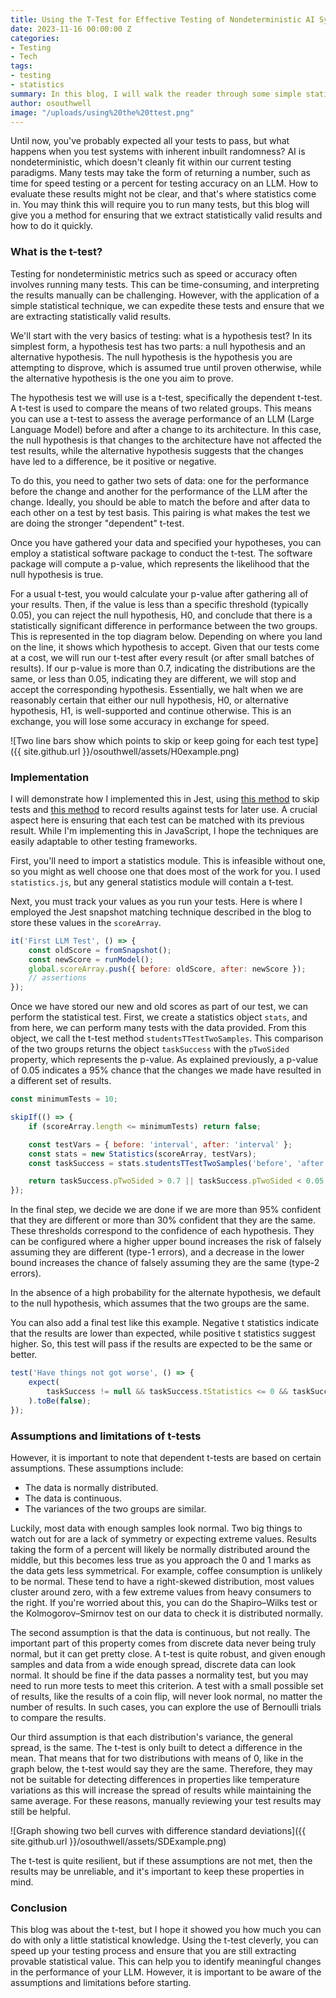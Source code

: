 ```yaml
---
title: Using the T-Test for Effective Testing of Nondeterministic AI Systems
date: 2023-11-16 00:00:00 Z
categories:
- Testing
- Tech
tags:
- testing
- statistics
summary: In this blog, I will walk the reader through some simple statistical concepts to aid in testing AI. I hope it is accessible regardless of prior statistical knowledge.
author: osouthwell
image: "/uploads/using%20the%20ttest.png"
---
```


Until now, you've probably expected all your tests to pass, but what happens when you test systems with inherent inbuilt randomness? AI is nondeterministic, which doesn't cleanly fit within our current testing paradigms. Many tests may take the form of returning a number, such as time for speed testing or a percent for testing accuracy on an LLM. How to evaluate these results might not be clear, and that's where statistics come in. You may think this will require you to run many tests, but this blog will give you a method for ensuring that we extract statistically valid results and how to do it quickly.

### What is the t-test?

Testing for nondeterministic metrics such as speed or accuracy often involves running many tests. This can be time-consuming, and interpreting the results manually can be challenging. However, with the application of a simple statistical technique, we can expedite these tests and ensure that we are extracting statistically valid results.

We'll start with the very basics of testing: what is a hypothesis test? In its simplest form, a hypothesis test has two parts: a null hypothesis and an alternative hypothesis. The null hypothesis is the hypothesis you are attempting to disprove, which is assumed true until proven otherwise, while the alternative hypothesis is the one you aim to prove.

The hypothesis test we will use is a t-test, specifically the dependent t-test. A t-test is used to compare the means of two related groups. This means you can use a t-test to assess the average performance of an LLM (Large Language Model) before and after a change to its architecture. In this case, the null hypothesis is that changes to the architecture have not affected the test results, while the alternative hypothesis suggests that the changes have led to a difference, be it positive or negative.

To do this, you need to gather two sets of data: one for the performance before the change and another for the performance of the LLM after the change. Ideally, you should be able to match the before and after data to each other on a test by test basis. This pairing is what makes the test we are doing the stronger "dependent" t-test.

Once you have gathered your data and specified your hypotheses, you can employ a statistical software package to conduct the t-test. The software package will compute a p-value, which represents the likelihood that the null hypothesis is true.

For a usual t-test, you would calculate your p-value after gathering all of your results. Then, if the value is less than a specific threshold (typically 0.05), you can reject the null hypothesis, H0, and conclude that there is a statistically significant difference in performance between the two groups. This is represented in the top diagram below. Depending on where you land on the line, it shows which hypothesis to accept. Given that our tests come at a cost, we will run our t-test after every result (or after small batches of results). If our p-value is more than 0.7, indicating the distributions are the same, or less than 0.05, indicating they are different, we will stop and accept the corresponding hypothesis. Essentially, we halt when we are reasonably certain that either our null hypothesis, H0, or alternative hypothesis, H1, is well-supported and continue otherwise. This is an exchange, you will lose some accuracy in exchange for speed.

![Two line bars show which points to skip or keep going for each test type]({{ site.github.url }}/osouthwell/assets/H0example.png)

### Implementation

I will demonstrate how I implemented this in Jest, using [this method](https://blog.scottlogic.com/2023/09/19/dynamically-skipping-tests-within-jest.html) to skip tests and [this method](https://blog.scottlogic.com/2023/09/12/enhancing-jest-snapshot-testing.html) to record results against tests for later use. A crucial aspect here is ensuring that each test can be matched with its previous result. While I'm implementing this in JavaScript, I hope the techniques are easily adaptable to other testing frameworks.

First, you'll need to import a statistics module. This is infeasible without one, so you might as well choose one that does most of the work for you. I used `statistics.js`, but any general statistics module will contain a t-test.

Next, you must track your values as you run your tests. Here is where I employed the Jest snapshot matching technique described in the blog to store these values in the `scoreArray`.

~~~javascript
it('First LLM Test', () => {
    const oldScore = fromSnapshot();
    const newScore = runModel();
    global.scoreArray.push({ before: oldScore, after: newScore });
    // assertions
});
~~~

Once we have stored our new and old scores as part of our test, we can perform the statistical test. First, we create a statistics object `stats`, and from here, we can perform many tests with the data provided. From this object, we call the t-test method `studentsTTestTwoSamples`. This comparison of the two groups returns the object `taskSuccess` with the `pTwoSided` property, which represents the p-value. As explained previously, a p-value of 0.05 indicates a 95% chance that the changes we made have resulted in a different set of results.

~~~javascript
const minimumTests = 10;

skipIf(() => {
    if (scoreArray.length <= minimumTests) return false;

    const testVars = { before: 'interval', after: 'interval' };
    const stats = new Statistics(scoreArray, testVars);
    const taskSuccess = stats.studentsTTestTwoSamples('before', 'after', { dependent: true });

    return taskSuccess.pTwoSided > 0.7 || taskSuccess.pTwoSided < 0.05;
});
~~~

In the final step, we decide we are done if we are more than 95% confident that they are different or more than 30% confident that they are the same. These thresholds correspond to the confidence of each hypothesis. They can be configured where a higher upper bound increases the risk of falsely assuming they are different (type-1 errors), and a decrease in the lower bound increases the chance of falsely assuming they are the same (type-2 errors).

In the absence of a high probability for the alternate hypothesis, we default to the null hypothesis, which assumes that the two groups are the same.

You can also add a final test like this example. Negative t statistics indicate that the results are lower than expected, while positive t statistics suggest higher. So, this test will pass if the results are expected to be the same or better.

~~~javascript
test('Have things not got worse', () => {
    expect(
        taskSuccess != null && taskSuccess.tStatistics <= 0 && taskSuccess.pTwoSided < 0.05
    ).toBe(false);
});
~~~

### Assumptions and limitations of t-tests

However, it is important to note that dependent t-tests are based on certain assumptions. These assumptions include:

-   The data is normally distributed.
-   The data is continuous.
-   The variances of the two groups are similar.

Luckily, most data with enough samples look normal. Two big things to watch out for are a lack of symmetry or expecting extreme values. Results taking the form of a percent will likely be normally distributed around the middle, but this becomes less true as you approach the 0 and 1 marks as the data gets less symmetrical. For example, coffee consumption is unlikely to be normal. These tend to have a right-skewed distribution, most values cluster around zero, with a few extreme values from heavy consumers to the right. If you're worried about this, you can do the Shapiro–Wilks test or the Kolmogorov–Smirnov test on our data to check it is distributed normally.

The second assumption is that the data is continuous, but not really. The important part of this property comes from discrete data never being truly normal, but it can get pretty close. A t-test is quite robust, and given enough samples and data from a wide enough spread, discrete data can look normal. It should be fine if the data passes a normality test, but you may need to run more tests to meet this criterion. A test with a small possible set of results, like the results of a coin flip, will never look normal, no matter the number of results. In such cases, you can explore the use of Bernoulli trials to compare the results.

Our third assumption is that each distribution's variance, the general spread, is the same. The t-test is only built to detect a difference in the mean. That means that for two distributions with means of 0, like in the graph below, the t-test would say they are the same. Therefore, they may not be suitable for detecting differences in properties like temperature variations as this will increase the spread of results while maintaining the same average. For these reasons, manually reviewing your test results may still be helpful.

![Graph showing two bell curves with difference standard deviations]({{ site.github.url }}/osouthwell/assets/SDExample.png)

The t-test is quite resilient, but if these assumptions are not met, then the results may be unreliable, and it's important to keep these properties in mind.

### Conclusion

This blog was about the t-test, but I hope it showed you how much you can do with only a little statistical knowledge. Using the t-test cleverly, you can speed up your testing process and ensure that you are still extracting provable statistical value. This can help you to identify meaningful changes in the performance of your LLM. However, it is important to be aware of the assumptions and limitations before starting.
